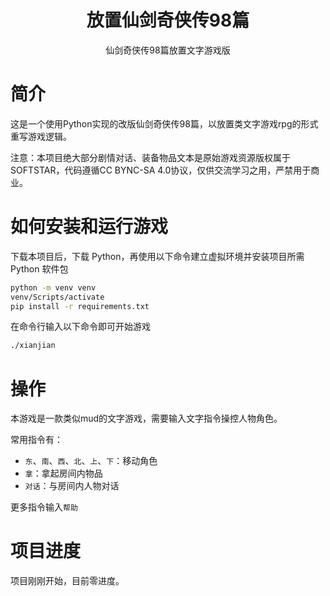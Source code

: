 <h1 align="center">放置仙剑奇侠传98篇</h1>
<p align="center">仙剑奇侠传98篇放置文字游戏版</p>

# 简介

这是一个使用Python实现的改版仙剑奇侠传98篇，以放置类文字游戏rpg的形式重写游戏逻辑。

注意：本项目绝大部分剧情对话、装备物品文本是原始游戏资源版权属于SOFTSTAR，代码遵循CC BYNC-SA 4.0协议，仅供交流学习之用，严禁用于商业。

# 如何安装和运行游戏

下载本项目后，下载 Python，再使用以下命令建立虚拟环境并安装项目所需 Python 软件包

```bash
python -m venv venv
venv/Scripts/activate
pip install -r requirements.txt
```

在命令行输入以下命令即可开始游戏

```bash
./xianjian
```

# 操作

本游戏是一款类似mud的文字游戏，需要输入文字指令操控人物角色。

常用指令有：

- `东`、`南`、`西`、`北`、`上`、`下`：移动角色
- `拿`：拿起房间内物品
- `对话`：与房间内人物对话

更多指令输入`帮助`

# 项目进度

项目刚刚开始，目前零进度。
